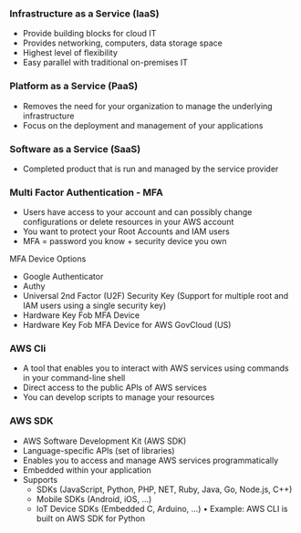 ### Infrastructure as a Service (laaS)

- Provide building blocks for cloud IT
- Provides networking, computers, data storage space
- Highest level of flexibility
- Easy parallel with traditional on-premises IT

### Platform as a Service (PaaS)

- Removes the need for your organization to manage the underlying infrastructure
- Focus on the deployment and management of your applications

### Software as a Service (SaaS)

- Completed product that is run and managed by the service provider

### Multi Factor Authentication - MFA

- Users have access to your account and can possibly change configurations or delete resources in your AWS account
- You want to protect your Root Accounts and IAM users
- MFA = password you know + security device you own

MFA Device Options

- Google Authenticator
- Authy
- Universal 2nd Factor (U2F) Security Key (Support for multiple root and IAM users using a single security key)
- Hardware Key Fob MFA Device
- Hardware Key Fob MFA Device for AWS GovCloud (US)

### AWS Cli

- A tool that enables you to interact with AWS services using commands in your command-line shell
- Direct access to the public APls of AWS services
- You can develop scripts to manage your resources

### AWS SDK

- AWS Software Development Kit (AWS SDK)
- Language-specific APls (set of libraries)
- Enables you to access and manage AWS services programmatically
- Embedded within your application
- Supports
  - SDKs (JavaScript, Python, PHP, NET, Ruby, Java, Go, Node.js, C++)
  - Mobile SDKs (Android, iOS, ...)
  - loT Device SDKs (Embedded C, Arduino, ...)
• Example: AWS CLI is built on AWS SDK for Python

